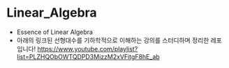 # Linear_Algebra
- Essence of Linear Algebra
-  아래의 링크된 선형대수를 기하학적으로 이해하는 강의를 스터디하며 정리한 레포입니다!
https://www.youtube.com/playlist?list=PLZHQObOWTQDPD3MizzM2xVFitgF8hE_ab
